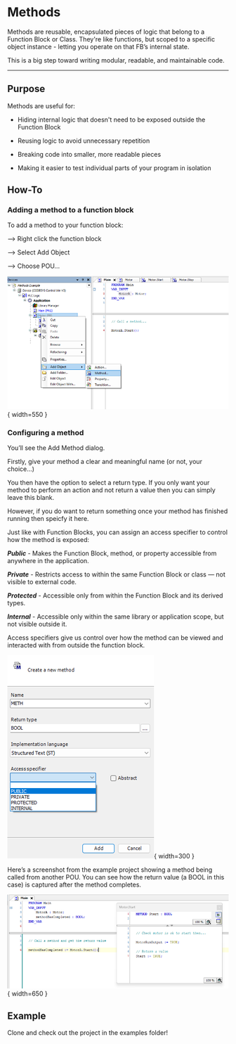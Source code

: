 # Methods

Methods are reusable, encapsulated pieces of logic that belong to a Function Block or Class. They're like functions, but scoped to a specific object instance - letting you operate on that FB’s internal state.

This is a big step toward writing modular, readable, and maintainable code.

---

## Purpose

Methods are useful for:

- Hiding internal logic that doesn't need to be exposed outside the Function Block

- Reusing logic to avoid unnecessary repetition

- Breaking code into smaller, more readable pieces

- Making it easier to test individual parts of your program in isolation

## How-To

### Adding a method to a function block
To add a method to your function block:

--> Right click the function block

--> Select Add Object 

--> Choose POU...

![Insert POU](/private/images/Methods/add-method.png){ width=550 }


### Configuring a method

You’ll see the Add Method dialog.

Firstly, give your method a clear and meaningful name (or not, your choice...)

You then have the option to select a return type. If you only want your method to perform an action and not return a value then you can simply leave this blank.

However, if you do want to return something once your method has finished running then speicfy it here.

Just like with Function Blocks, you can assign an access specifier to control how the method is exposed:

***Public*** - Makes the Function Block, method, or property accessible from anywhere in the application.

***Private*** - Restricts access to within the same Function Block or class — not visible to external code.

***Protected*** - Accessible only from within the Function Block and its derived types.

***Internal*** - Accessible only within the same library or application scope, but not visible outside it.

Access specifiers give us control over how the method can be viewed and interacted with from outside the function block.


![Insert POU](/private/images/Methods/access-specifier.png){ width=300 }


Here’s a screenshot from the example project showing a method being called from another POU. You can see how the return value (a BOOL in this case) is captured after the method completes.

![Insert POU](/private/images/Methods/get-return.png){ width=650 }


## Example

Clone and check out the project in the examples folder!